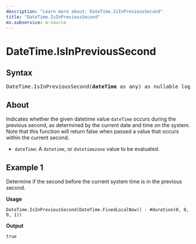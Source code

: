 ```yaml
---
description: "Learn more about: DateTime.IsInPreviousSecond"
title: "DateTime.IsInPreviousSecond"
ms.subservice: m-source
---
```

# DateTime.IsInPreviousSecond

## Syntax

<pre>
DateTime.IsInPreviousSecond(<b>dateTime</b> as any) as nullable logical
</pre>

## About

Indicates whether the given datetime value `dateTime` occurs during the previous second, as determined by the current date and time on the system. Note that this function will return false when passed a value that occurs within the current second.

* `dateTime`: A `datetime`, or `datetimezone` value to be evaluated.

## Example 1

Determine if the second before the current system time is in the previous second.

**Usage**

```powerquery-m
DateTime.IsInPreviousSecond(DateTime.FixedLocalNow() - #duration(0, 0, 0, 1))
```

**Output**

`true`
